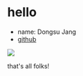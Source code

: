 hello
======

* name: Dongsu Jang
* [github](http://github.com/iolo)

![](https://avatars0.githubusercontent.com/u/77693?v=3&s=460)

that's all folks!

